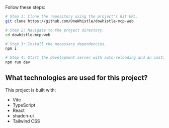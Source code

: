 Follow these steps:

```sh
# Step 1: Clone the repository using the project's Git URL.
git clone https://github.com/OneWhistle/dowhistle-mcp-web

# Step 2: Navigate to the project directory.
cd dowhistle-mcp-web

# Step 3: Install the necessary dependencies.
npm i

# Step 4: Start the development server with auto-reloading and an instant preview.
npm run dev
```


## What technologies are used for this project?

This project is built with:

- Vite
- TypeScript
- React
- shadcn-ui
- Tailwind CSS
